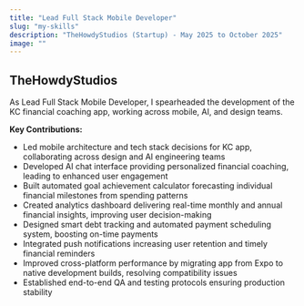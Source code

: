 ```yaml
---
title: "Lead Full Stack Mobile Developer"
slug: "my-skills"
description: "TheHowdyStudios (Startup) - May 2025 to October 2025"
image: ""
---
```


## TheHowdyStudios

As Lead Full Stack Mobile Developer, I spearheaded the development of the KC financial coaching app, working across mobile, AI, and design teams.

**Key Contributions:**

- Led mobile architecture and tech stack decisions for KC app, collaborating across design and AI engineering teams
- Developed AI chat interface providing personalized financial coaching, leading to enhanced user engagement
- Built automated goal achievement calculator forecasting individual financial milestones from spending patterns
- Created analytics dashboard delivering real-time monthly and annual financial insights, improving user decision-making
- Designed smart debt tracking and automated payment scheduling system, boosting on-time payments
- Integrated push notifications increasing user retention and timely financial reminders
- Improved cross-platform performance by migrating app from Expo to native development builds, resolving compatibility issues
- Established end-to-end QA and testing protocols ensuring production stability
